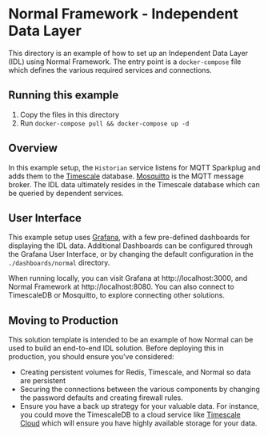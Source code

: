 # Normal Framework - Independent Data Layer 

This directory is an example of how to set up an Independent Data Layer (IDL) using Normal Framework. The entry point is a `docker-compose` file which defines the various required services and connections.

## Running this example
1. Copy the files in this directory
2. Run `docker-compose pull && docker-compose up -d`

## Overview
In this example setup, the `Historian` service listens for MQTT Sparkplug and adds them to the [Timescale](https://www.timescale.com/) database. [Mosquitto](https://mosquitto.org/) is the MQTT message broker. The IDL data ultimately resides in the Timescale database which can be queried by dependent services.

## User Interface
This example setup uses [Grafana](https://grafana.com/), with a few pre-defined dashboards for displaying the IDL data. Additional Dashboards can be configured through the Grafana User Interface, or by changing the default configuration in the `./dashboards/normal` directory.

When running locally, you can visit Grafana at http://localhost:3000, and Normal Framework at http://localhost:8080.  You can also connect to TimescaleDB or Mosquitto, to explore connecting other solutions.

## Moving to Production
This solution template is intended to be an example of how Normal can be used to build an end-to-end IDL solution.  Before deploying this in production, you should ensure you've considered:

   * Creating persistent volumes for Redis, Timescale, and Normal so data are persistent
   * Securing the connections between the various components by changing the password defaults and creating firewall rules.
   * Ensure you have a back up strategy for your valuable data.  For instance, you could move the TimescaleDB to a cloud service like [Timescale Cloud](https://www.timescale.com/cloud) which will ensure you have highly available storage for your data.
